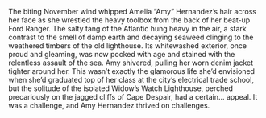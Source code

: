 The biting November wind whipped Amelia “Amy” Hernandez’s hair across her face as she wrestled the heavy toolbox from the back of her beat-up Ford Ranger.  The salty tang of the Atlantic hung heavy in the air, a stark contrast to the smell of damp earth and decaying seaweed clinging to the weathered timbers of the old lighthouse.  Its whitewashed exterior, once proud and gleaming, was now pocked with age and stained with the relentless assault of the sea.  Amy shivered, pulling her worn denim jacket tighter around her.  This wasn’t exactly the glamorous life she’d envisioned when she’d graduated top of her class at the city’s electrical trade school, but the solitude of the isolated Widow’s Watch Lighthouse, perched precariously on the jagged cliffs of Cape Despair, had a certain… appeal.  It was a challenge, and Amy Hernandez thrived on challenges.

